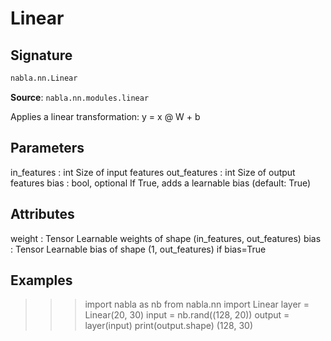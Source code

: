 # Linear

## Signature

```python
nabla.nn.Linear
```

**Source**: `nabla.nn.modules.linear`

Applies a linear transformation: y = x @ W + b

Parameters
----------
in_features : int
    Size of input features
out_features : int
    Size of output features
bias : bool, optional
    If True, adds a learnable bias (default: True)
    
Attributes
----------
weight : Tensor
    Learnable weights of shape (in_features, out_features)
bias : Tensor
    Learnable bias of shape (1, out_features) if bias=True
    
Examples
--------
>>> import nabla as nb
>>> from nabla.nn import Linear
>>> layer = Linear(20, 30)
>>> input = nb.rand((128, 20))
>>> output = layer(input)
>>> print(output.shape)
(128, 30)

